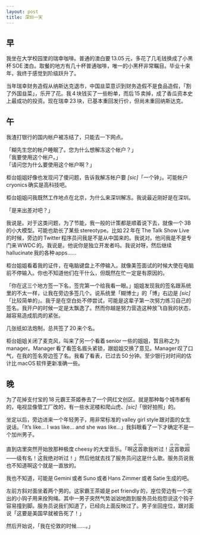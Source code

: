 ```yaml
---
layout: post
title: 深圳一天
---
```


## 早

我坐在大学校园里的瑞幸咖啡。普通的澳白要 13.05 元，多花了几毛钱换成了小黑杯 SOE 澳白。取餐的地方有几十杯普通咖啡，唯一的小黑杯非常瞩目。毕业十来年，我终于感觉到阶级跃升了。

<!-- more -->

当年瑞幸财务造假从纳斯达克退市，中国韭菜意识到财务造假不是食品造假，「割了外国韭菜」，乐开了花。我 4 块钱买了一些粉单，而后 15 卖掉，成了香瓜资本史上最成功的投资。现在瑞幸 23 块，已基本重回发行价，但尚未重回纳斯达克。

## 午

我渣打银行的国内帐户被冻结了，只能去一下网点。

「糊先生您的帐户睡眠了。您为什么想解冻这个帐户？」  
「我要使用这个帐户。」  
「请问您为什么要使用这个帐户啊？」

柜台姐姐好像也发现问了傻问题，告诉我解冻帐户要 _[sic]_「一个钟」。可能帐户 cryonics 确实是高科技吧。

柜台姐姐问我既然工作地点在北京，为什么来深圳解冻。我说最近刚好是在深圳。

「是来出差对吧？」

我说是。对于这类问题，为了节能，我一般的计策都是顺着说下去，就像一个 3B 的小大模型。可能也助长了某些 stereotype。比如 22 年在 The Talk Show Live 的时候，旁边的 Twitter 程序员问我是不是从中国来的。我说对。他问我是不是专门来 WWDC 的。我说是。他说你是独立开发者吗。我说对呀，然后继续 hallucinate 我的各种 apps……

柜台姐姐看着我的证件，在电脑键盘上不停输入。就像美签面试的时候大使在电脑前不停输入。你也不知道他们在干什么，但既然在忙一定是有原因的。

「你在这三个地方签一下名，签完第一个给我看一眼。」姐姐发现我的签名跟系统里的不太一样，让我在旁边多签几个。说系统里「糊博士」的「博」右边是 _[sic]_「比较简单的」。我于是在空白处不停尝试，可能是这辈子第一次努力练习自己的签名。我开户的时候一定是太飘逸了。然而你越是努力营造这种放飞自我的状态，越容易造成肌肉的紧张。

几张纸如法炮制，总共签了 20 来个名。

柜台姐姐关闭了麦克风，叫来了另一个看着 senior 一些的姐姐，暂且称之为 manager。Manager 看了看签名眉头紧锁，跟姐姐交换了意见。Manager 叹了口气，在我的签名旁边签了名。我看了看表，已过去 50 分钟。至少银行对时间的估计比 macOS 软件更新准确一些。

## 晚

为了花掉支付宝的 18 元霸王茶姬券去了一个网红文创区。就是那种每个城市都有的，电视显像管工厂改的，有一些水泥楼和爬山虎、_[sic]_「很好拍照」的。

坐定以后，旁边进来一个年轻男子，用非常标准的 valley girl style 跟对面的女生说话。「It’s like… I was like… and she was like…」我斜眼看了一下才确定不是一个加州男子。

直到店里突然开始放那种极度 cheesy 的大堂音乐。「啊<ruby>这<rp>(</rp><rt>zè</rt><rp>)</rp>首<rp>(</rp><rt>sǒu</rt><rp>)</rp>歌</ruby>我听过！<ruby>这<rp>(</rp><rt>zè</rt><rp>)</rp>首<rp>(</rp><rt>sǒu</rt><rp>)</rp></ruby>歌<ruby>超<rp>(</rp><rt>cāo</rt><rp>)</rp></ruby>——级有名！<ruby>这<rp>(</rp><rt>zè</rt><rp>)</rp></ruby>我绝对听过！」然后他就去找了服务员问这是什么歌。服务员说我也不知道啊这个就是一直放的。

我也不知道，可能是 Gemini 或者 Suno 或者 Hans Zimmer 或者 Satie 生成的吧。

左前方斜对面坐着两个男的。这家霸王茶姬是 pet friendly 的，座位旁边有一个突出的小钩子用来拴狗绳。其中一男子突然气势汹汹地跑到服务员处抱怨说这个钩子容易撞到脚。服务员说我们知道了，已经向上面反映过了。男子坐回座位，跟对面说「这要是美国早就被告死了！」

然后开始说，「我在伦敦的时候……。」
